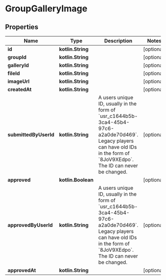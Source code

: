 
# GroupGalleryImage

## Properties
Name | Type | Description | Notes
------------ | ------------- | ------------- | -------------
**id** | **kotlin.String** |  |  [optional]
**groupId** | **kotlin.String** |  |  [optional]
**galleryId** | **kotlin.String** |  |  [optional]
**fileId** | **kotlin.String** |  |  [optional]
**imageUrl** | **kotlin.String** |  |  [optional]
**createdAt** | **kotlin.String** |  |  [optional]
**submittedByUserId** | **kotlin.String** | A users unique ID, usually in the form of &#x60;usr_c1644b5b-3ca4-45b4-97c6-a2a0de70d469&#x60;. Legacy players can have old IDs in the form of &#x60;8JoV9XEdpo&#x60;. The ID can never be changed. |  [optional]
**approved** | **kotlin.Boolean** |  |  [optional]
**approvedByUserId** | **kotlin.String** | A users unique ID, usually in the form of &#x60;usr_c1644b5b-3ca4-45b4-97c6-a2a0de70d469&#x60;. Legacy players can have old IDs in the form of &#x60;8JoV9XEdpo&#x60;. The ID can never be changed. |  [optional]
**approvedAt** | **kotlin.String** |  |  [optional]



